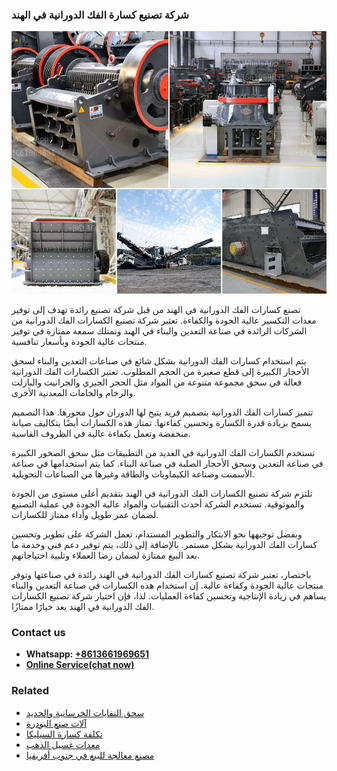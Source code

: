 <h3>شركة تصنيع كسارة الفك الدورانية في الهند</h3><img src='1701852386.jpg' alt=''><p>تصنع كسارات الفك الدورانية في الهند من قبل شركة تصنيع رائدة تهدف إلى توفير معدات التكسير عالية الجودة والكفاءة. تعتبر شركة تصنيع الكسارات الفك الدورانية من الشركات الرائدة في صناعة التعدين والبناء في الهند وتمتلك سمعة ممتازة في توفير منتجات عالية الجودة وبأسعار تنافسية.</p><p>يتم استخدام كسارات الفك الدورانية بشكل شائع في صناعات التعدين والبناء لسحق الأحجار الكبيرة إلى قطع صغيرة من الحجم المطلوب. تعتبر الكسارات الفك الدورانية فعالة في سحق مجموعة متنوعة من المواد مثل الحجر الجيري والجرانيت والبازلت والرخام والخامات المعدنية الأخرى.</p><p>تتميز كسارات الفك الدورانية بتصميم فريد يتيح لها الدوران حول محورها. هذا التصميم يسمح بزيادة قدرة الكسارة وتحسين كفاءتها. تمتاز هذه الكسارات أيضًا بتكاليف صيانة منخفضة وتعمل بكفاءة عالية في الظروف القاسية.</p><p>تستخدم الكسارات الفك الدورانية في العديد من التطبيقات مثل سحق الصخور الكبيرة في صناعة التعدين وسحق الأحجار الصلبة في صناعة البناء. كما يتم استخدامها في صناعة الأسمنت وصناعة الكيماويات والطاقة وغيرها من الصناعات التحويلية.</p><p>تلتزم شركة تصنيع الكسارات الفك الدورانية في الهند بتقديم أعلى مستوى من الجودة والموثوقية. تستخدم الشركة أحدث التقنيات والمواد عالية الجودة في عملية التصنيع لضمان عمر طويل وأداء ممتاز للكسارات.</p><p>وبفضل توجيهها نحو الابتكار والتطوير المستدام، تعمل الشركة على تطوير وتحسين كسارات الفك الدورانية بشكل مستمر. بالإضافة إلى ذلك، يتم توفير دعم فني وخدمة ما بعد البيع ممتازة لضمان رضا العملاء وتلبية احتياجاتهم.</p><p>باختصار، تعتبر شركة تصنيع كسارات الفك الدورانية في الهند رائدة في صناعتها وتوفر منتجات عالية الجودة وكفاءة عالية. إن استخدام هذه الكسارات في صناعة التعدين والبناء يساهم في زيادة الإنتاجية وتحسين كفاءة العمليات. لذا، فإن اختيار شركة تصنيع الكسارات الفك الدورانية في الهند يعد خيارًا ممتازًا.</p><h3>Contact us</h3><ul><li><strong>Whatsapp:&nbsp;<a href="https://wa.me/8613661969651">+8613661969651</a></strong></li><li><a href="https://swt.shibang-china.com/?git&amp;zhl&amp;شركة تصنيع كسارة الفك الدورانية في الهند"><strong>Online Service(chat now)</strong></a></li></ul><h3>Related</h3><ul><li><a href='سحق النفايات الخرسانية والحديد.md'>سحق النفايات الخرسانية والحديد</a></li><li><a href='آلات صنع البودرة.md'>آلات صنع البودرة</a></li><li><a href='تكلفة كسارة السيليكا.md'>تكلفة كسارة السيليكا</a></li><li><a href='معدات غسيل الذهب.md'>معدات غسيل الذهب</a></li><li><a href='مصنع معالجة للبيع في جنوب أفريقيا.md'>مصنع معالجة للبيع في جنوب أفريقيا</a></li></ul>